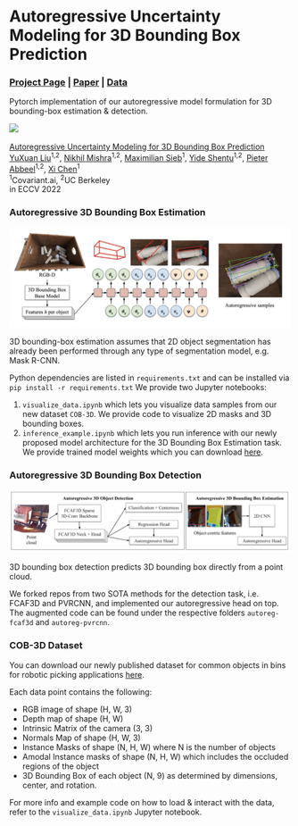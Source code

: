 # Autoregressive Uncertainty Modeling for 3D Bounding Box Prediction
### [Project Page](https://sites.google.com/view/autoreg-bbox) | [Paper]() | [Data](https://drive.google.com/drive/u/1/folders/1dIH3SjsrWbSMvXIfrwcocQbM_73Io0vC)

Pytorch implementation of our autoregressive model formulation for 3D bounding-box estimation & detection. 

<img src='imgs/bbox3d-animation.gif' height=200/>

[Autoregressive Uncertainty Modeling for 3D Bounding Box Prediction](https://sites.google.com/view/autoreg-bbox)  
 [YuXuan Liu](https://yuxuanliu.com/)<sup>1,2</sup>,
 [Nikhil Mishra](https://nikhilmishra000.github.io/)<sup>1,2</sup>,
 [Maximilian Sieb](https://msieb1.github.io/)<sup>1</sup>,
 [Yide Shentu]()<sup>1,2</sup>,
 [Pieter Abbeel](https://people.eecs.berkeley.edu/~pabbeel/)<sup>1,2</sup>,
 [Xi Chen](https://peterchen.us/)<sup>1</sup> <br>
 <sup>1</sup>Covariant.ai, <sup>2</sup>UC Berkeley \
in ECCV 2022 


### Autoregressive 3D Bounding Box Estimation
<img src='imgs/model-estimation.png'/>

3D bounding-box estimation assumes that 2D object segmentation has already been performed through any type of segmentation model, e.g. Mask R-CNN.

Python dependencies are listed in `requirements.txt` and can be installed via `pip install -r requirements.txt`
We provide two Jupyter notebooks:
1. `visualize_data.ipynb` which lets you visualize data samples from our new dataset `COB-3D`. We provide code to visualize 2D masks and 3D bounding boxes.
2. `inference_example.ipynb` which lets you run inference with our newly proposed model architecture for the 3D Bounding Box Estimation task. We provide trained model weights which you can download [here](https://drive.google.com/drive/u/1/folders/1dIH3SjsrWbSMvXIfrwcocQbM_73Io0vC).

### Autoregressive 3D Bounding Box Detection
<img src='imgs/model-detection.png'/>

3D bounding box detection predicts 3D bounding box directly from a point cloud.

We forked repos from two SOTA methods for the detection task, i.e. FCAF3D and PVRCNN, and implemented our autoregressive head on top. The augmented code can be found under the respective folders `autoreg-fcaf3d` and `autoreg-pvrcnn`.


### COB-3D Dataset
You can download our newly published dataset for common objects in bins for robotic picking applications [here](https://drive.google.com/drive/u/1/folders/1dIH3SjsrWbSMvXIfrwcocQbM_73Io0vC).

Each data point contains the following:

- RGB image of shape (H, W, 3)
- Depth map of shape (H, W)
- Intrinsic Matrix of the camera (3, 3)
- Normals Map of shape (H, W, 3)
- Instance Masks of shape (N, H, W) where N is the number of objects
- Amodal Instance masks of shape (N, H, W) which includes the occluded regions of the object
- 3D Bounding Box of each object (N, 9) as determined by dimensions, center, and rotation.

For more info and example code on how to load & interact with the data, refer to the `visualize_data.ipynb` Jupyter notebook.